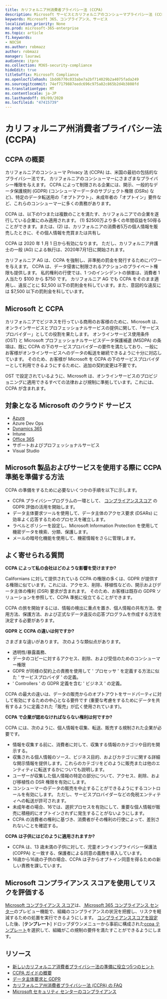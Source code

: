 ```yaml
---
title: カリフォルニア州消費者プライバシー法 (CCPA)
description: Microsoft サービスとカリフォルニアのコンシューマプライバシー法 (CCPA)。
keywords: Microsoft 365、コンプライアンス、サービス
localization_priority: None
ms.prod: microsoft-365-enterprise
ms.topic: article
f1.keywords:
- NOCSH
ms.author: robmazz
author: robmazz
manager: laurawi
audience: itpro
ms.collection: M365-security-compliance
hideEdit: true
titleSuffix: Microsoft Compliance
ms.openlocfilehash: 1bdd6770c033abe7a2bf714029b2a4075fada249
ms.sourcegitcommit: 74ef7179887eedc696c975a82c865b2d4b3808fd
ms.translationtype: MT
ms.contentlocale: ja-JP
ms.lasthandoff: 09/09/2020
ms.locfileid: "47415739"
---
```

# <a name="california-consumer-privacy-act-ccpa"></a>カリフォルニア州消費者プライバシー法 (CCPA)

## <a name="ccpa-overview"></a>CCPA の概要

カリフォルニアのコンシューマ Privacy 法 (CCPA) は、米国の最初の包括的なプライバシー法です。 カリフォルニアのコンシューマーにさまざまなプライバシー権限を与えます。  CCPA によって制限される企業には、開示、一般的なデータ保護規則 (GDPR) (コンシューマーデータのサブジェクト権限 (DSRs) など)、特定のデータ転送用の「オプトアウト」、未成年者の「オプトイン」要件など、これらのコンシューマーに多くの責務があります。

CCPA は、以下の1つまたは複数のことを満たす、カリフォルニアでの企業を遂行している企業にのみ適用されます。 (1) $2500万より多くの年間収益を50得ることができます。または、(2) は、カリフォルニアの消費者5万の個人情報を販売したときに、その個人情報を売買または共有し

CCPA は 2020 年 1 月 1 日から有効になります。 ただし、カリフォルニア弁護士の一般 (AG) による執行は、2020年7月1日に開始されます。

カリフォルニア AG は、CCPA を強制し、非準拠の罰金を発行するためにパワーを与えます。 CCPA は、データ侵害に制限されるアクションのプライベート権限も提供します。 私的権利の行使では、1 つのインシデントの損害は、消費者 1 人当たり $100 から $750 です。 カリフォルニア AG でも CCPA をそのまま適用し、違反ごとに $2,500 以下の罰則金を科しています。また、意図的な違反には $7,500 以下の罰則金を科しています。

## <a name="microsoft-and-the-ccpa"></a>Microsoft と CCPA

カリフォルニアでビジネスを行っている商用のお客様のために、Microsoft は、オンラインサービスとプロフェッショナルサービスの提供に関して、「サービスプロバイダー」としての役割を果たします。  オンラインサービス使用条件 (OST) と Microsoft プロフェッショナルサービスデータ保護補遺 (MSDPA) の条項は、既に CCPA の下のサービスプロバイダーの要件を満たしており、一般にお客様がオンラインサービスへのデータの転送を継続できるように十分に対応しています。 そのため、お客様が Microsoft を CCPA の下のサービスプロバイダーとして利用できるようにするために、追加の契約変更は不要です。

OST で設定されているように、Microsoft は、オンラインサービスのプロビジョニングに適用できるすべての法律および規制に準拠しています。これには、CCPA が含まれます。  

## <a name="microsoft-in-scope-cloud-services"></a>対象となる Microsoft のクラウド サービス

- [Azure](https://aka.ms/AzureCompliance)
- Azure Dev Ops
- [Dynamics 365](https://aka.ms/d365-compliance-list)
- Intune
- [Office 365](https://aka.ms/o365-compliance-framework)
- サポートおよびプロフェッショナルサービス
- Visual Studio

## <a name="how-you-can-prepare-for-your-ccpa-compliance-when-using-microsoft-products-and-services"></a>Microsoft 製品およびサービスを使用する際に CCPA 準拠を準備する方法

CCPA の準備をするために必要ないくつかの手順を以下に示します。

- CCPA プライバシープログラムの一環として、 [コンプライアンススコア](compliance-score.md) の GDPR 評価の活用を開始します。
- データ主体要求ツールを使用して、データ主体のアクセス要求 (DSARs) に効率よく応答するためのプロセスを確立します。
- ラベルとポリシーを設定し、Microsoft Information Protection を使用して機密データを検索、分類、保護します。
- メールの暗号化機能を使用して、機密情報をさらに管理します。

## <a name="frequently-asked-questions"></a>よく寄せられる質問

**CCPA によって私の会社はどのような影響を受けますか?**

Californians に対して提供されている CCPA の権限の多くは、GDPR が提供する権限に似ています。これには、アクセス、削除、移植性などの、開示およびデータ主体の権利 (DSR) 要求が含まれます。 そのため、お客様は既存の GDPR ソリューションを参照して、CCPA 準拠に役立てることができます。

CCPA の旅を開始するには、情報の検出に重点を置き、個人情報の共有方法、使用方法、保護方法、および正式なデータ違反の応答プログラムを作成する方法を決定する必要があります。

**GDPR と CCPA の違いは何ですか?**

さまざまな違いがあります。 次のような類似点があります。

- 透明性/暴露義務、
- データのコピーに対するアクセス、削除、および受信のためのコンシューマー権限
- GDPR が同様の契約上の責務を使用して ' プロセッサ ' を定義する方法に似た ' サービスプロバイダ ' の定義。
- ' Controllers ' の GDPR 定義を含む ' ビジネス ' の定義。

CCPA の最大の違いは、データの販売からのオプトアウトをサードパーティに対して有効にするための中心となる要件です (重要な考慮をするためにデータを共有するように定義された「販売」が広く使用されています)。

**CCPA で企業が認めなければならない権利は何ですか?**

CCPA には、次のように、個人情報を収集、転送、販売する規制された企業が必要です。

- 情報を収集する前に、消費者に対して、収集する情報のカテゴリや目的を開示する。
- 収集される個人情報のソース、ビジネス目的、およびカテゴリに関する詳細な開示情報を提供します。これらのカテゴリをどのように販売または他のエンティティに転送するかについても説明します。
- ユーザーが収集した個人情報の特定の部分について、アクセス、削除、および移植性の DSR 権限を有効にします。
- コンシューマーのデータの販売を中止することができるようにするコントロールを有効にします。 ただし、サービスプロバイダーなどの免税エンティティへの転送が許可されます。
- 未成年者の場合、16では、選択プロセスを有効にして、重要な個人情報が販売に積極的にオプトインされずに発生することがないようにします。
- CCPA の消費者の権利に基づき、消費者がその権利の行使によって、差別されないことを確認する。

**CCPA は子供にはどのように適用されますか?**

- CCPA は、13 歳未満の子供に対して、児童オンラインプライバシー保護法 (COPPA) と一致する、保護者による同意の義務を導入しています。
- 16歳から16歳の子供の場合、CCPA は子からオプトイン同意を得るための新しい責務を課しています。

## <a name="use-microsoft-compliance-score-to-assess-your-risk"></a>Microsoft コンプライアンス スコアを使用してリスクを評価する

[Microsoft コンプライアンス スコア](compliance-score.md)は、[ Microsoft 365 コンプライアンス センター](microsoft-365-compliance-center.md)のプレビュー機能で、組織のコンプライアンスの状況を把握し、リスクを軽減するための処置を実行できるようにします。 [コンプライアンススコアを設定](compliance-score-setup.md)した後、[**テンプレート**] ドロップダウンメニューから事前に構成された[ccpa テンプレート](https://go.microsoft.com/fwlink/?linkid=2118004)を選択して、組織がこの規制の要件を満たすことができるようにします。

## <a name="resources"></a>リソース

- [新しいカリフォルニア消費者プライバシー法の準備に役立つ5つのヒント](https://aka.ms/M365ComplianceBlog_RSA)
- [CCPA ガイドの概要](https://info.microsoft.com/ww-landing-Five-tips-to-help-you-prepare-for-the-California-Consumer-Privacy-Act.html)
- [データ主体要求と GDPR](gdpr-data-subject-requests.md)
- [カリフォルニア州消費者プライバシー法 (CCPA) の FAQ](ccpa-faq.md)
- [Microsoft セキュリティ センターのコンプライアンス](https://www.microsoft.com/trust-center/compliance/compliance-overview)
